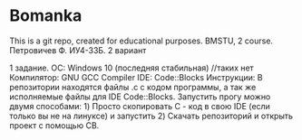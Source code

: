 # Bomanka
This is a git repo, created for educational purposes. BMSTU, 2 course.
Петровичев Ф. ИУ4-33Б. 2 вариант

1 задание.
         ОС: Windows 10 (последняя стабильная)                                             //таких нет
         Компилятор: GNU GCC Compiler
         IDE: Code::Blocks
         Инструкции:
         В репозитории находятся файлы .с с кодом программы, а так же исполняемые файлы для IDE Code::Blocks.
         Запустить прогу можно двумя способами:
         1) Просто скопировать С - код в свою IDE (если только вы не на линуксе) и запустить
         2) Скачать репозиторий и открыть проект с помощью CB.
